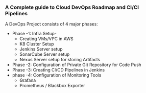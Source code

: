### A Complete guide to Cloud DevOps Roadmap and CI/CI Pipelines
A DevOps Project consists of 4 major phases:
* Phase -1: Infra Setup-
  - Creating VMs/VPC in AWS
  - K8 Cluster Setup
  - Jenkins Server setup
  - SonarCube Server setup
  - Nexus Server setup for storing Artifacts
* Phase -2: Configuration of Private Git Repository for Code Push
* Phase -3: Creating CI/CD Pipelines in Jenkins
* phase -4: Configuration of Monitoring Tools
  - Grafana
  - Prometheus / Blackbox Exporter
